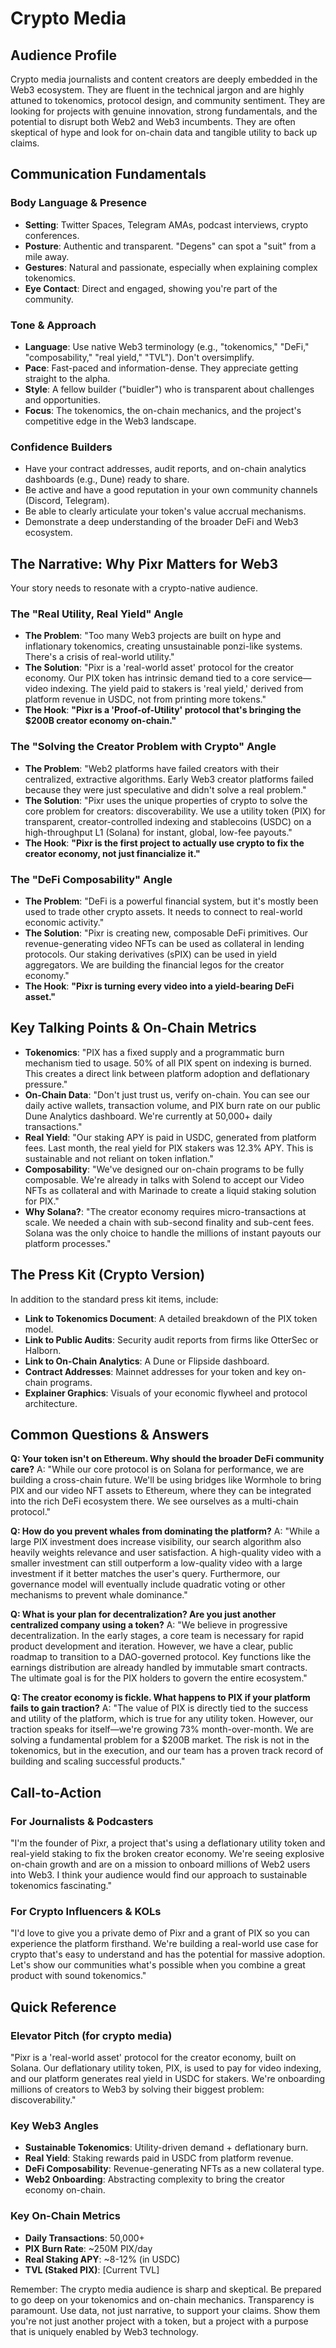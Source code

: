 # Crypto Media

## Audience Profile
Crypto media journalists and content creators are deeply embedded in the Web3 ecosystem. They are fluent in the technical jargon and are highly attuned to tokenomics, protocol design, and community sentiment. They are looking for projects with genuine innovation, strong fundamentals, and the potential to disrupt both Web2 and Web3 incumbents. They are often skeptical of hype and look for on-chain data and tangible utility to back up claims.

## Communication Fundamentals

### Body Language & Presence
- **Setting**: Twitter Spaces, Telegram AMAs, podcast interviews, crypto conferences.
- **Posture**: Authentic and transparent. "Degens" can spot a "suit" from a mile away.
- **Gestures**: Natural and passionate, especially when explaining complex tokenomics.
- **Eye Contact**: Direct and engaged, showing you're part of the community.

### Tone & Approach
- **Language**: Use native Web3 terminology (e.g., "tokenomics," "DeFi," "composability," "real yield," "TVL"). Don't oversimplify.
- **Pace**: Fast-paced and information-dense. They appreciate getting straight to the alpha.
- **Style**: A fellow builder ("buidler") who is transparent about challenges and opportunities.
- **Focus**: The tokenomics, the on-chain mechanics, and the project's competitive edge in the Web3 landscape.

### Confidence Builders
- Have your contract addresses, audit reports, and on-chain analytics dashboards (e.g., Dune) ready to share.
- Be active and have a good reputation in your own community channels (Discord, Telegram).
- Be able to clearly articulate your token's value accrual mechanisms.
- Demonstrate a deep understanding of the broader DeFi and Web3 ecosystem.

## The Narrative: Why Pixr Matters for Web3

Your story needs to resonate with a crypto-native audience.

### The "Real Utility, Real Yield" Angle
-   **The Problem**: "Too many Web3 projects are built on hype and inflationary tokenomics, creating unsustainable ponzi-like systems. There's a crisis of real-world utility."
-   **The Solution**: "Pixr is a 'real-world asset' protocol for the creator economy. Our PIX token has intrinsic demand tied to a core service—video indexing. The yield paid to stakers is 'real yield,' derived from platform revenue in USDC, not from printing more tokens."
-   **The Hook**: **"Pixr is a 'Proof-of-Utility' protocol that's bringing the $200B creator economy on-chain."**

### The "Solving the Creator Problem with Crypto" Angle
-   **The Problem**: "Web2 platforms have failed creators with their centralized, extractive algorithms. Early Web3 creator platforms failed because they were just speculative and didn't solve a real problem."
-   **The Solution**: "Pixr uses the unique properties of crypto to solve the core problem for creators: discoverability. We use a utility token (PIX) for transparent, creator-controlled indexing and stablecoins (USDC) on a high-throughput L1 (Solana) for instant, global, low-fee payouts."
-   **The Hook**: **"Pixr is the first project to actually use crypto to fix the creator economy, not just financialize it."**

### The "DeFi Composability" Angle
-   **The Problem**: "DeFi is a powerful financial system, but it's mostly been used to trade other crypto assets. It needs to connect to real-world economic activity."
-   **The Solution**: "Pixr is creating new, composable DeFi primitives. Our revenue-generating video NFTs can be used as collateral in lending protocols. Our staking derivatives (sPIX) can be used in yield aggregators. We are building the financial legos for the creator economy."
-   **The Hook**: **"Pixr is turning every video into a yield-bearing DeFi asset."**

## Key Talking Points & On-Chain Metrics

-   **Tokenomics**: "PIX has a fixed supply and a programmatic burn mechanism tied to usage. 50% of all PIX spent on indexing is burned. This creates a direct link between platform adoption and deflationary pressure."
-   **On-Chain Data**: "Don't just trust us, verify on-chain. You can see our daily active wallets, transaction volume, and PIX burn rate on our public Dune Analytics dashboard. We're currently at 50,000+ daily transactions."
-   **Real Yield**: "Our staking APY is paid in USDC, generated from platform fees. Last month, the real yield for PIX stakers was 12.3% APY. This is sustainable and not reliant on token inflation."
-   **Composability**: "We've designed our on-chain programs to be fully composable. We're already in talks with Solend to accept our Video NFTs as collateral and with Marinade to create a liquid staking solution for PIX."
-   **Why Solana?**: "The creator economy requires micro-transactions at scale. We needed a chain with sub-second finality and sub-cent fees. Solana was the only choice to handle the millions of instant payouts our platform processes."

## The Press Kit (Crypto Version)

In addition to the standard press kit items, include:
-   **Link to Tokenomics Document**: A detailed breakdown of the PIX token model.
-   **Link to Public Audits**: Security audit reports from firms like OtterSec or Halborn.
-   **Link to On-Chain Analytics**: A Dune or Flipside dashboard.
-   **Contract Addresses**: Mainnet addresses for your token and key on-chain programs.
-   **Explainer Graphics**: Visuals of your economic flywheel and protocol architecture.

## Common Questions & Answers

**Q: Your token isn't on Ethereum. Why should the broader DeFi community care?**
A: "While our core protocol is on Solana for performance, we are building a cross-chain future. We'll be using bridges like Wormhole to bring PIX and our video NFT assets to Ethereum, where they can be integrated into the rich DeFi ecosystem there. We see ourselves as a multi-chain protocol."

**Q: How do you prevent whales from dominating the platform?**
A: "While a large PIX investment does increase visibility, our search algorithm also heavily weights relevance and user satisfaction. A high-quality video with a smaller investment can still outperform a low-quality video with a large investment if it better matches the user's query. Furthermore, our governance model will eventually include quadratic voting or other mechanisms to prevent whale dominance."

**Q: What is your plan for decentralization? Are you just another centralized company using a token?**
A: "We believe in progressive decentralization. In the early stages, a core team is necessary for rapid product development and iteration. However, we have a clear, public roadmap to transition to a DAO-governed protocol. Key functions like the earnings distribution are already handled by immutable smart contracts. The ultimate goal is for the PIX holders to govern the entire ecosystem."

**Q: The creator economy is fickle. What happens to PIX if your platform fails to gain traction?**
A: "The value of PIX is directly tied to the success and utility of the platform, which is true for any utility token. However, our traction speaks for itself—we're growing 73% month-over-month. We are solving a fundamental problem for a $200B market. The risk is not in the tokenomics, but in the execution, and our team has a proven track record of building and scaling successful products."

## Call-to-Action

### For Journalists & Podcasters
"I'm the founder of Pixr, a project that's using a deflationary utility token and real-yield staking to fix the broken creator economy. We're seeing explosive on-chain growth and are on a mission to onboard millions of Web2 users into Web3. I think your audience would find our approach to sustainable tokenomics fascinating."

### For Crypto Influencers & KOLs
"I'd love to give you a private demo of Pixr and a grant of PIX so you can experience the platform firsthand. We're building a real-world use case for crypto that's easy to understand and has the potential for massive adoption. Let's show our communities what's possible when you combine a great product with sound tokenomics."

## Quick Reference

### Elevator Pitch (for crypto media)
"Pixr is a 'real-world asset' protocol for the creator economy, built on Solana. Our deflationary utility token, PIX, is used to pay for video indexing, and our platform generates real yield in USDC for stakers. We're onboarding millions of creators to Web3 by solving their biggest problem: discoverability."

### Key Web3 Angles
-   **Sustainable Tokenomics**: Utility-driven demand + deflationary burn.
-   **Real Yield**: Staking rewards paid in USDC from platform revenue.
-   **DeFi Composability**: Revenue-generating NFTs as a new collateral type.
-   **Web2 Onboarding**: Abstracting complexity to bring the creator economy on-chain.

### Key On-Chain Metrics
-   **Daily Transactions**: 50,000+
-   **PIX Burn Rate**: ~250M PIX/day
-   **Real Staking APY**: ~8-12% (in USDC)
-   **TVL (Staked PIX)**: [Current TVL]

Remember: The crypto media audience is sharp and skeptical. Be prepared to go deep on your tokenomics and on-chain mechanics. Transparency is paramount. Use data, not just narrative, to support your claims. Show them you're not just another project with a token, but a project with a purpose that is uniquely enabled by Web3 technology.